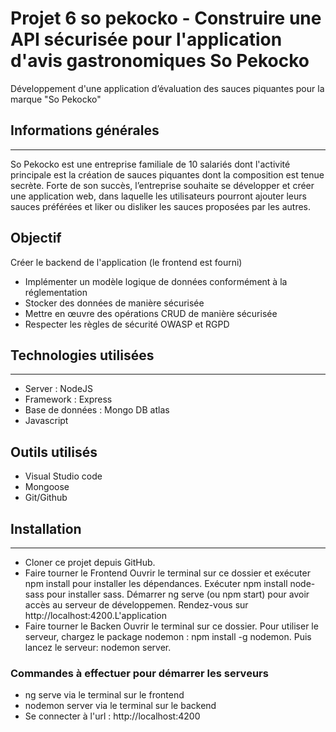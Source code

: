 # Projet 6 so pekocko - Construire une API sécurisée pour l'application d'avis gastronomiques So Pekocko

Développement d'une application d’évaluation des sauces piquantes pour la marque "So Pekocko"

## Informations générales
***
So Pekocko est une entreprise familiale de 10 salariés dont l'activité principale est la création de sauces piquantes dont la composition est tenue secrète.
Forte de son succès, l’entreprise souhaite se développer et créer une application web, dans laquelle les utilisateurs pourront ajouter leurs sauces préférées et liker ou disliker les sauces proposées par les autres. 

## Objectif
Créer le backend de l'application (le frontend est fourni)
- Implémenter un modèle logique de données conformément à la réglementation
- Stocker des données de manière sécurisée
- Mettre en œuvre des opérations CRUD de manière sécurisée
- Respecter les règles de sécurité OWASP et RGPD

## Technologies utilisées
***
- Server : NodeJS
- Framework : Express
- Base de données : Mongo DB atlas
- Javascript

## Outils utilisés
- Visual Studio code
- Mongoose
- Git/Github

## Installation
***
- Cloner ce projet depuis GitHub.
- Faire tourner le Frontend
Ouvrir le terminal sur ce dossier et exécuter npm install pour installer les dépendances.
Exécuter npm install node-sass pour installer sass.
Démarrer ng serve (ou npm start) pour avoir accès au serveur de développemen.
Rendez-vous sur http://localhost:4200.L'application 
- Faire tourner le Backen
Ouvrir le terminal sur ce dossier.
Pour utiliser le serveur, chargez le package nodemon : npm install -g nodemon.
Puis lancez le serveur: nodemon server.

### Commandes à effectuer pour démarrer les serveurs
- ng serve via le terminal sur le frontend
- nodemon server via le terminal sur le backend
- Se connecter à l'url : http://localhost:4200
